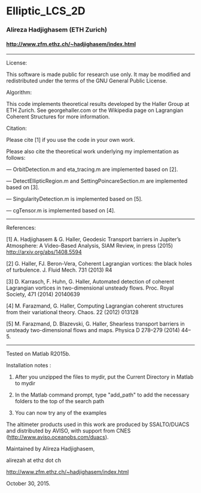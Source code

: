 # Elliptic_LCS_2D
### Alireza Hadjighasem (ETH Zurich) 
#### http://www.zfm.ethz.ch/~hadjighasem/index.html

-----------------------------------------------------------------------------
License:

This software is made public for research use only. It may be modified and redistributed under the terms of the GNU General Public License. 

Algorithm:

This code implements theoretical results developed by the Haller Group at ETH Zurich. 
See georgehaller.com or the Wikipedia page on Lagrangian Coherent Structures for more information. 

Citation:

Please cite [1] if you use the code in your own work.

Please also cite the theoretical work underlying my implementation  as follows:

— OrbitDetection.m and eta_tracing.m are implemented based on [2].

— DetectEllipticRegion.m and SettingPoincareSection.m are implemented based on [3]. 

— SingularityDetection.m is implemented based on [5]. 

— cgTensor.m is implemented based on [4].

----------------------------------------------------------------------------- 
References:

[1] A. Hadjighasem & G. Haller, Geodesic Transport barriers in Jupiter’s Atmosphere: A Video-Based Analysis, SIAM Review, in press (2015)
http://arxiv.org/abs/1408.5594

[2] G. Haller, FJ. Beron-Vera, Coherent Lagrangian vortices: the black
    holes of turbulence.  J. Fluid Mech. 731 (2013) R4

[3] D. Karrasch, F. Huhn, G. Haller, Automated detection of coherent Lagrangian vortices in two-dimensional unsteady flows. Proc. Royal Society, 471 (2014) 20140639

[4] M. Farazmand, G. Haller, Computing Lagrangian coherent structures from their variational theory. Chaos. 22 (2012) 013128 

[5] M. Farazmand, D. Blazevski, G. Haller, Shearless transport barriers in unsteady two-dimensional flows and maps. Physica D 278–279 (2014) 44–5.

-----------------------------------------------------------------------------

Tested on Matlab R2015b.

Installation notes :

1) After you unzipped the files to mydir, 
   put the Current Directory in Matlab to mydir

2) In the Matlab command prompt,
   type "add_path" to add the necessary folders to the top of the search path

3) You can now try any of the examples

The altimeter products used in this work are produced by SSALTO/DUACS and distributed by AVISO, 
with support from CNES (http://www.aviso.oceanobs.com/duacs). 

Maintained by Alireza Hadjighasem,

alirezah at ethz dot ch

http://www.zfm.ethz.ch/~hadjighasem/index.html

October 30, 2015.
